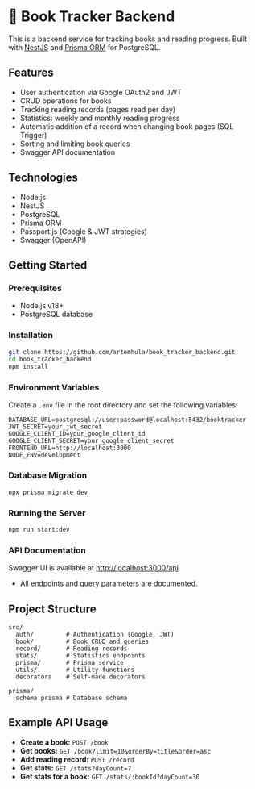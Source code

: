 # 📖 Book Tracker Backend 

This is a backend service for tracking books and reading progress. Built with [NestJS](https://nestjs.com/) and [Prisma ORM](https://www.prisma.io/) for PostgreSQL.

## Features

- User authentication via Google OAuth2 and JWT
- CRUD operations for books
- Tracking reading records (pages read per day)
- Statistics: weekly and monthly reading progress
- Automatic addition of a record when changing book pages (SQL Trigger)
- Sorting and limiting book queries
- Swagger API documentation

## Technologies

- Node.js
- NestJS
- PostgreSQL
- Prisma ORM
- Passport.js (Google & JWT strategies)
- Swagger (OpenAPI)

## Getting Started

### Prerequisites

- Node.js v18+
- PostgreSQL database

### Installation

```bash
git clone https://github.com/artemhula/book_tracker_backend.git
cd book_tracker_backend
npm install
```

### Environment Variables

Create a `.env` file in the root directory and set the following variables:

```
DATABASE_URL=postgresql://user:password@localhost:5432/booktracker
JWT_SECRET=your_jwt_secret
GOOGLE_CLIENT_ID=your_google_client_id
GOOGLE_CLIENT_SECRET=your_google_client_secret
FRONTEND_URL=http://localhost:3000
NODE_ENV=development
```

### Database Migration

```bash
npx prisma migrate dev
```

### Running the Server

```bash
npm run start:dev
```

### API Documentation

Swagger UI is available at [http://localhost:3000/api](http://localhost:3000/api).

- All endpoints and query parameters are documented.

## Project Structure

```
src/
  auth/         # Authentication (Google, JWT)
  book/         # Book CRUD and queries
  record/       # Reading records
  stats/        # Statistics endpoints
  prisma/       # Prisma service
  utils/        # Utility functions
  decorators    # Self-made decorators
  
prisma/
  schema.prisma # Database schema
```

## Example API Usage

- **Create a book:** `POST /book`
- **Get books:** `GET /book?limit=10&orderBy=title&order=asc`
- **Add reading record:** `POST /record`
- **Get stats:** `GET /stats?dayCount=7`
- **Get stats for a book:** `GET /stats/:bookId?dayCount=30`

